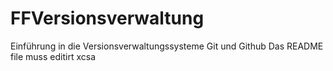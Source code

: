 # FFVersionsverwaltung
Einführung in die Versionsverwaltungssysteme Git und Github
Das README file muss editirt xcsa
